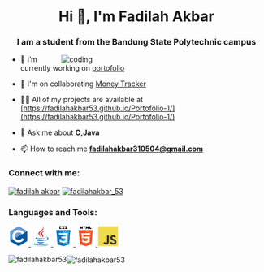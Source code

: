 <h1 align="center">Hi 👋, I'm Fadilah Akbar</h1>
<h3 align="center">I am a student from the Bandung State Polytechnic campus</h3>
<img align="right" alt="coding" width="400" src="https://cdn.dribbble.com/users/2131993/screenshots/4948736/thoughtworks-gif_dribbble.gif">



- 🔭 I’m currently working on [portofolio](https://fadilahakbar53.github.io/Portofolio-1/)

- 👯 I'm on collaborating [Money Tracker](https://github.com/adriannprtm/money-tracking-kelompok-B6)

- 👨‍💻 All of my projects are available at [https://fadilahakbar53.github.io/Portofolio-1/](https://fadilahakbar53.github.io/Portofolio-1/)

- 💬 Ask me about **C,Java**

- 📫 How to reach me **fadilahakbar310504@gmail.com**

<h3 align="left">Connect with me:</h3>
<p align="left">
<a href="https://linkedin.com/in/fadilah akbar" target="blank"><img align="center" src="https://raw.githubusercontent.com/rahuldkjain/github-profile-readme-generator/master/src/images/icons/Social/linked-in-alt.svg" alt="fadilah akbar" height="30" width="40" /></a>
<a href="https://instagram.com/fadilahakbar_53" target="blank"><img align="center" src="https://raw.githubusercontent.com/rahuldkjain/github-profile-readme-generator/master/src/images/icons/Social/instagram.svg" alt="fadilahakbar_53" height="30" width="40" /></a>
</p>

<h3 align="left">Languages and Tools:</h3>
<p align="left"> <a href="https://www.cprogramming.com/" target="_blank" rel="noreferrer"> <img src="https://raw.githubusercontent.com/devicons/devicon/master/icons/c/c-original.svg" alt="c" width="40" height="40"/> </a>  <a href="https://www.java.com" target="_blank" rel="noreferrer"> <img src="https://raw.githubusercontent.com/devicons/devicon/master/icons/java/java-original.svg" alt="java" width="40" height="40"/> </a> <a href="https://www.w3schools.com/css/" target="_blank" rel="noreferrer"> <img src="https://raw.githubusercontent.com/devicons/devicon/master/icons/css3/css3-original-wordmark.svg" alt="css3" width="40" height="40"/> </a> <a href="https://www.w3.org/html/" target="_blank" rel="noreferrer"> <img src="https://raw.githubusercontent.com/devicons/devicon/master/icons/html5/html5-original-wordmark.svg" alt="html5" width="40" height="40"/> </a> <a href="https://developer.mozilla.org/en-US/docs/Web/JavaScript" target="_blank" rel="noreferrer"> <img src="https://raw.githubusercontent.com/devicons/devicon/master/icons/javascript/javascript-original.svg" alt="javascript" width="40" height="40"/> </a> </p>

<p><img align="left" src="https://github-readme-stats.vercel.app/api/top-langs?username=fadilahakbar53&show_icons=true&locale=en&layout=compact" alt="fadilahakbar53" /></p>
<p><img align="center" src="https://github-readme-streak-stats.herokuapp.com/?user=fadilahakbar53&" alt="fadilahakbar53" /></p>
